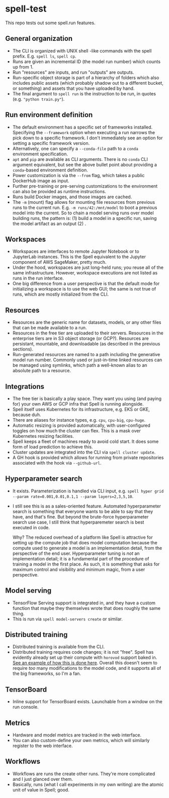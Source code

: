 # spell-test

This repo tests out some spell.run features.

## General organization

* The CLI is organized with UNIX shell -like commands with the spell prefix. E.g. `spell ls`, `spell cp`.
* Runs are given an incremental ID (the model run number) which counts up from 1.
* Run "resources" are inputs, and run "outputs" are outputs.
* Run-specific object storage is part of a hierarchy of folders which also includes public assets (which probably shadow out to a different bucket, or something) and assets that you have uploaded by hand.
* The final argument to `spell run` is the instruction to be run, in quotes (e.g. `"python train.py"`).

## Run environment definition

* The default environment has a specific set of frameworks installed. Specifying the `--framework` option when executing a run narrows the pick down to a specific framework. I don't immediately see an option for setting a specific framework version.
* Alternatively, one can specify a `--conda-file` path to a `conda` environment specification.
* `apt` and `pip` are available as CLI arguments. There is no `conda` CLI argument equivalent, but see the above bullet point about providing a `conda`-based environment definition.
* Power customization is via the `--from` flag, which takes a public DockerHub image as input.
* Further pre-training or pre-serving customizations to the environment can also be provided as runtime instructions.
* Runs build Docker images, and those images are cached.
* The `-m` (mount) flag allows for mounting file resources from previous runs to the current run. E.g. `-m runs/42:/mnt/model` to boot a previous model into the current. So to chain a model serving runs over model building runs, the pattern is: (1) build a model in a specific run, saving the model artifact as an output (2) .

## Workspaces

* Workspaces are interfaces to remote Jupyter Notebook or to JupyterLab instances. This is the Spell equivalent to the Jupyter component of AWS SageMaker, pretty much.
* Under the hood, workspaces are just long-held runs; you reuse all of the same infrastructure. However, workspace executions are not listed as runs in the run interface.
* One big difference from a user perspective is that the default mode for initializing a workspace is to use the web GUI; the same is not true of runs, which are mostly initialized from the CLI.

## Resources

* Resources are the generic name for datasets, models, or any other files that can be made available to a run.
* Resources in the free tier are uploaded to their servers. Resources in the enterprise tiers are in S3 object storage (or GCP?). Resources are persistant, mountable, and downloadable (as described in the previous sections).
* Run-generated resources are named to a path including the generative model run number. Commonly used or just-in-time linked resources can be managed using symlinks, which path a well-known alias to an absolute path to a resource.

## Integrations

* The free tier is basically a play space. They want you using (and paying for) your own AWS or GCP infra that Spell is running alongside.
* Spell itself uses Kubernetes for its infrastructure, e.g. EKS or GKE, because duh.
* There are aliases for instance types, e.g. `cpu`, `cpu-big`, `cpu-huge`.
* Automatic resizing is provided automatically, with user-configured toggles on how much the cluster can flex. This is a mask over Kubernetes resizing facilities.
* Spell keeps a fleet of machines ready to avoid cold start. It does some form of load prediction to achieve this.
* Cluster updates are integrated into the CLI via `spell cluster update`.
* A GH hook is provided which allows for running from private repositories associated with the hook via `--github-url`.

## Hyperparameter search

* It exists. Parameterization is handled via CLI input, e.g. `spell hyper grid --param rate=0.001,0.01,0.1,1 --param layers=2,3,5,10`.
* I still see this is as a sales-oriented feature. Automated hyperparameter search is something that everyone wants to be able to say that they have, and that's fine. But beyond the brute-force hyperparameter search use case, I still think that hyperparemeter search is best executed in code.
  
  Why? The reduced overhead of a platform like Spell is attractive for setting up the compute job that does model computation because the compute used to generate a model is an implementation detail, from the perspective of the end user. Hyperparameter tuning is *not* an implementation detail; it is a fundamental part of the procedure of training a model in the first place. As such, it is something that asks for maximum control and visibility and minimum magic, from a user perspective.

## Model serving

* TensorFlow Serving support is integrated in, and they have a custom function that maybe they themselves wrote that does roughly the same thing.
* This is run via `spell model-servers create` or similar.

## Distributed training

* Distributed training is available from the CLI.
* Distributed training requires code changes; it is not "free". Spell has evidently already set up their compute with `horovod` support baked in. [See an example of how this is done here](https://github.com/horovod/horovod/blob/master/examples/keras_mnist.py). Overall this doesn't seem to require *too* many modifications to the model code, and it supports all of the big frameworks, so I'm a fan.

## TensorBoard

* Inline support for TensorBoard exists. Launchable from a window on the run console.

## Metrics

* Hardware and model metrics are tracked in the web interface.
* You can also custom-define your own metrics, which will similarly register to the web interface.

## Workflows

* Workflows are runs the create other runs. They're more complicated and I just glanced over them.
* Basically, runs (what I call experiments in my own writing) are the atomic unit of value in Spell; good.

